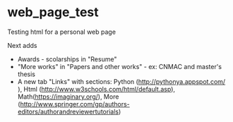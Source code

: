 # web_page_test
Testing html for a personal web page


Next adds

* Awards - scolarships in "Resume"
* "More works" in "Papers and other works"  - ex: CNMAC and master's thesis
* A new tab "Links" with sections: Python (http://pythonya.appspot.com/ ), Html (http://www.w3schools.com/html/default.asp), Math(https://imaginary.org/), More (http://www.springer.com/gp/authors-editors/authorandreviewertutorials)
  
